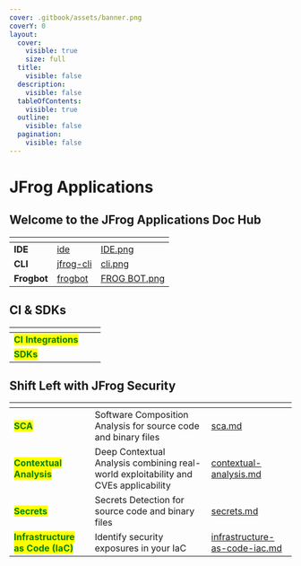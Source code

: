 ```yaml
---
cover: .gitbook/assets/banner.png
coverY: 0
layout:
  cover:
    visible: true
    size: full
  title:
    visible: false
  description:
    visible: false
  tableOfContents:
    visible: true
  outline:
    visible: false
  pagination:
    visible: false
---
```


# JFrog Applications



## &#x20;Welcome to the JFrog Applications Doc Hub

<table data-view="cards" data-full-width="false"><thead><tr><th></th><th data-hidden data-card-target data-type="content-ref"></th><th data-hidden data-card-cover data-type="files"></th></tr></thead><tbody><tr><td><strong>IDE</strong></td><td><a href="jfrog-applications-1/ide/">ide</a></td><td><a href=".gitbook/assets/IDE.png">IDE.png</a></td></tr><tr><td><strong>CLI</strong></td><td><a href="jfrog-applications-1/jfrog-cli/">jfrog-cli</a></td><td><a href=".gitbook/assets/cli.png">cli.png</a></td></tr><tr><td><strong>Frogbot</strong></td><td><a href="jfrog-applications-1/frogbot/">frogbot</a></td><td><a href=".gitbook/assets/FROG BOT.png">FROG BOT.png</a></td></tr></tbody></table>

## CI & SDKs



<table data-view="cards"><thead><tr><th></th><th></th><th></th></tr></thead><tbody><tr><td><mark style="color:green;"><strong>CI Integrations</strong></mark></td><td></td><td></td></tr><tr><td><mark style="color:green;"><strong>SDKs</strong></mark></td><td></td><td></td></tr></tbody></table>

## **Shift Left with JFrog Security**

<table data-view="cards" data-full-width="false"><thead><tr><th></th><th></th><th data-hidden data-card-target data-type="content-ref"></th></tr></thead><tbody><tr><td><mark style="color:green;"><strong>SCA</strong></mark></td><td>Software Composition Analysis for source code and binary files</td><td><a href="jfrog-security-for-developers/features/sca.md">sca.md</a></td></tr><tr><td><mark style="color:green;"><strong>Contextual Analysis</strong></mark></td><td>Deep Contextual Analysis combining real-world exploitability and CVEs applicability</td><td><a href="jfrog-security-for-developers/features/contextual-analysis.md">contextual-analysis.md</a></td></tr><tr><td><mark style="color:green;"><strong>Secrets</strong></mark></td><td>Secrets Detection for source code and binary files </td><td><a href="jfrog-security-for-developers/features/secrets.md">secrets.md</a></td></tr><tr><td><mark style="color:green;"><strong>Infrastructure as Code (IaC)</strong></mark></td><td>Identify security exposures in your IaC </td><td><a href="jfrog-security-for-developers/features/infrastructure-as-code-iac.md">infrastructure-as-code-iac.md</a></td></tr></tbody></table>
